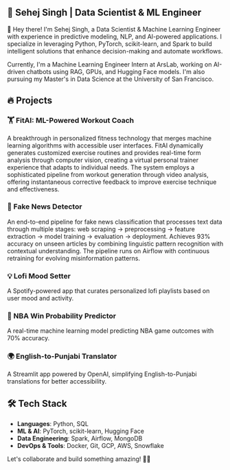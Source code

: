 ## 🚀 Sehej Singh | Data Scientist & ML Engineer

<!--
**SehejGit/SehejGit** is a ✨ _special_ ✨ repository because its `README.md` (this file) appears on your GitHub profile.

👋 Hey there! I’m Sehej Singh, a Data Scientist & Machine Learning Engineer with experience in predictive modeling, NLP, and AI-powered applications. I specialize in leveraging Python, PyTorch, scikit-learn, and Spark to build intelligent solutions that enhance decision-making and automate workflows.

Currently, I’m a Machine Learning Engineer Intern at ArsLab, working on AI-driven chatbots using RAG, GPUs, and Hugging Face models. I’m also pursuing my Master’s in Data Science at the University of San Francisco.

- 🔭 I’m currently working on ...
- 🌱 I’m currently learning ...
- 👯 I’m looking to collaborate on ...
- 🤔 I’m looking for help with ...
- 💬 Ask me about ...
- 📫 How to reach me: ...
- 😄 Pronouns: ...
- ⚡ Fun fact: ...
-->
👋 Hey there! I'm Sehej Singh, a Data Scientist & Machine Learning Engineer with experience in predictive modeling, NLP, and AI-powered applications. I specialize in leveraging Python, PyTorch, scikit-learn, and Spark to build intelligent solutions that enhance decision-making and automate workflows.

Currently, I'm a Machine Learning Engineer Intern at ArsLab, working on AI-driven chatbots using RAG, GPUs, and Hugging Face models. I'm also pursuing my Master's in Data Science at the University of San Francisco.

## 🔥 Projects

### 🏋️ FitAI: ML-Powered Workout Coach
A breakthrough in personalized fitness technology that merges machine learning algorithms with accessible user interfaces. FitAI dynamically generates customized exercise routines and provides real-time form analysis through computer vision, creating a virtual personal trainer experience that adapts to individual needs. The system employs a sophisticated pipeline from workout generation through video analysis, offering instantaneous corrective feedback to improve exercise technique and effectiveness.

### 📰 Fake News Detector
An end-to-end pipeline for fake news classification that processes text data through multiple stages: web scraping → preprocessing → feature extraction → model training → evaluation → deployment. Achieves 93% accuracy on unseen articles by combining linguistic pattern recognition with contextual understanding. The pipeline runs on Airflow with continuous retraining for evolving misinformation patterns.

### 💡 Lofi Mood Setter
A Spotify-powered app that curates personalized lofi playlists based on user mood and activity.

### 🏀 NBA Win Probability Predictor
A real-time machine learning model predicting NBA game outcomes with 70% accuracy.

### 🌍 English-to-Punjabi Translator
A Streamlit app powered by OpenAI, simplifying English-to-Punjabi translations for better accessibility.

## 🛠️ Tech Stack  
- **Languages**: Python, SQL  
- **ML & AI**: PyTorch, scikit-learn, Hugging Face  
- **Data Engineering**: Spark, Airflow, MongoDB  
- **DevOps & Tools**: Docker, Git, GCP, AWS, Snowflake  
 
Let's collaborate and build something amazing! 🚀🔥

